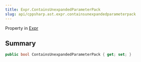 ```yaml
---
title: Expr.ContainsUnexpandedParameterPack
slug: api/cppsharp.ast.expr.containsunexpandedparameterpack
---
```

Property in [Expr](/api/cppsharp/ast/expr)

## Summary



```csharp
public bool ContainsUnexpandedParameterPack { get; set; }
```

